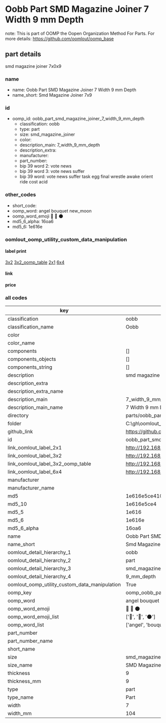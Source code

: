 # Oobb Part SMD Magazine Joiner 7 Width 9 mm Depth  

note: This is part of OOMP the Oopen Organization Method For Parts. For more details: https://github.com/oomlout/oomp_base

##  part details
  



smd magazine joiner 7x0x9



### name
* name: Oobb Part SMD Magazine Joiner 7 Width 9 mm Depth
* name_short: Smd Magazine Joiner 7x9 
### id
* oomp_id: oobb_part_smd_magazine_joiner_7_width_9_mm_depth
  * classification: oobb
  * type: part
  * size: smd_magazine_joiner
  * color: 
  * description_main: 7_width_9_mm_depth
  * description_extra: 
  * manufacturer: 
  * part_number: 
  * bip 39 word 2: vote news
  * bip 39 word 3: vote news suffer
  * bip 39 word: vote news suffer task egg final wrestle awake orient ride cost acid

### other_codes
* short_code: 
* oomp_word: angel bouquet new_moon
* oomp_word_emoji :angel: :bouquet: :new_moon:
* md5_6_alpha: 16oa6
* md5_6: 1e616e






### oomlout_oomp_utility_custom_data_manipulation
#### label print
[3x2](http://192.168.1.245:1112/?label=oomp%2016oa6)
[3x2_oomp_table](http://192.168.1.108:1112/?label=oomp%2016oa6)
[2x1](http://192.168.1.242:1112/?label=oomp%2016oa6)
[6x4](http://192.168.1.55:1112/?label=oomp%2016oa6)    

#### link

                              

#### price







### all codes 
| key | value |  
| --- | --- |  
| classification | oobb |  
| classification_name | Oobb |  
| color |  |  
| color_name |  |  
| components | [] |  
| components_objects | [] |  
| components_string | [] |  
| description | smd magazine joiner 7x0x9 |  
| description_extra |  |  
| description_extra_name |  |  
| description_main | 7_width_9_mm_depth |  
| description_main_name | 7 Width 9 mm Depth |  
| directory | parts/oobb_part_smd_magazine_joiner_7_width_9_mm_depth |  
| folder | C:\gh\oomlout_oobb_version_4_generated_parts\things\oobb_part_smd_magazine_joiner_7_width_9_mm_depth |  
| github_link | https://github.com/oomlout/oomlout_oomp_part_src/tree/main/parts/oobb_part_smd_magazine_joiner_7_width_9_mm_depth |  
| id | oobb_part_smd_magazine_joiner_7_width_9_mm_depth |  
| link_oomlout_label_2x1 | http://192.168.1.242:1112/?label=oomp%2016oa6 |  
| link_oomlout_label_3x2 | http://192.168.1.245:1112/?label=oomp%2016oa6 |  
| link_oomlout_label_3x2_oomp_table | http://192.168.1.108:1112/?label=oomp%2016oa6 |  
| link_oomlout_label_6x4 | http://192.168.1.55:1112/?label=oomp%2016oa6 |  
| manufacturer |  |  
| manufacturer_name |  |  
| md5 | 1e616e5ce4103fc95a236de1b1654faf |  
| md5_10 | 1e616e5ce4 |  
| md5_5 | 1e616 |  
| md5_6 | 1e616e |  
| md5_6_alpha | 16oa6 |  
| name | Oobb Part SMD Magazine Joiner 7 Width 9 mm Depth |  
| name_short | Smd Magazine Joiner 7x9  |  
| oomlout_detail_hierarchy_1 | oobb |  
| oomlout_detail_hierarchy_2 | part |  
| oomlout_detail_hierarchy_3 | smd_magazine_joiner |  
| oomlout_detail_hierarchy_4 | 9_mm_depth |  
| oomlout_oomp_utility_custom_data_manipulation | True |  
| oomp_key | oomp_oobb_part_smd_magazine_joiner_7_width_9_mm_depth |  
| oomp_word | angel bouquet new_moon |  
| oomp_word_emoji | :angel: :bouquet: :new_moon: |  
| oomp_word_emoji_list | [':angel:', ':bouquet:', ':new_moon:'] |  
| oomp_word_list | ['angel', 'bouquet', 'new_moon'] |  
| part_number |  |  
| part_number_name |  |  
| short_name |  |  
| size | smd_magazine_joiner |  
| size_name | SMD Magazine Joiner |  
| thickness | 9 |  
| thickness_mm | 9 |  
| type | part |  
| type_name | Part |  
| width | 7 |  
| width_mm | 104 |  
